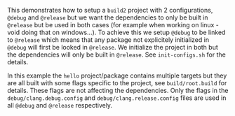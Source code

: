 
This demonstrates how to setup a `build2` project with 2 configurations, `@debug` and `@release` but we want the dependencies to only be built in `@release` but be used in both cases (for example when working on linux - void doing that on windows...).
To achieve this we setup `@debug` to be linked to `@release` which means that any package not explicitely initialized in `@debug` will first be looked in `@release`.
We initialize the project in both but the dependencies will only be built in `@release`.
See `init-configs.sh` for the details.

In this example the `hello`  project/package contains multiple targets but they are all built with some flags specific to the project, see `build/root.build` for details.
These flags are not affecting the dependencies. Only the flags in the `debug/clang.debug.config` and `debug/clang.release.config` files are used in all `@debug` and `@release` respectively.


